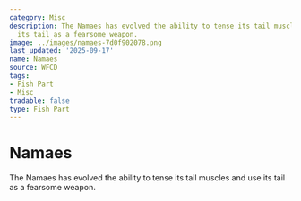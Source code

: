 ```yaml
---
category: Misc
description: The Namaes has evolved the ability to tense its tail muscles and use
  its tail as a fearsome weapon.
image: ../images/namaes-7d0f902078.png
last_updated: '2025-09-17'
name: Namaes
source: WFCD
tags:
- Fish Part
- Misc
tradable: false
type: Fish Part
---
```


# Namaes

The Namaes has evolved the ability to tense its tail muscles and use its tail as a fearsome weapon.

